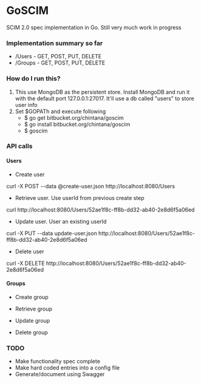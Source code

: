 # GoSCIM #

SCIM 2.0 spec implementation in Go. Still very much work in progress

### Implementation summary so far ###

* /Users - GET, POST, PUT, DELETE
* /Groups - GET, POST, PUT, DELETE

### How do I run this? ###

1. This use MongoDB as the persistent store. Install MongoDB and run it with the default port 127.0.0.1:27017. It'll use a db called "users" to
 store user info
2. Set $GOPATh and execute following
    * $ go get bitbucket.org/chintana/goscim
    * $ go install bitbucket.org/chintana/goscim
    * $ goscim

### API calls ###

#### Users ####

* Create user

curl -X POST --data @create-user.json http://localhost:8080/Users

* Retrieve user. Use userId from previous create step

curl http://localhost:8080/Users/52ae1f8c-ff8b-dd32-ab40-2e8d6f5a06ed

* Update user. User an existing userId

curl -X PUT --data update-user.json http://localhost:8080/Users/52ae1f8c-ff8b-dd32-ab40-2e8d6f5a06ed

* Delete user

curl -X DELETE http://localhost:8080/Users/52ae1f8c-ff8b-dd32-ab40-2e8d6f5a06ed

#### Groups ####

* Create group

* Retrieve group

* Update group

* Delete group

### TODO ###

* Make functionality spec complete
* Make hard coded entries into a config file
* Generate/document using Swagger